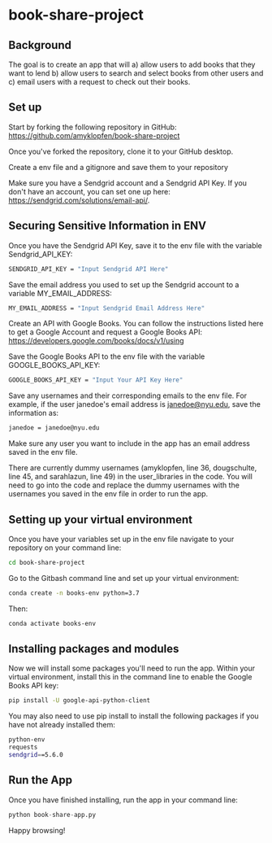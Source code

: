# book-share-project

## Background

The goal is to create an app that will a) allow users to add books that they want to lend b) allow users to search and select books from other users and c) email users with a request to check out their books. 

## Set up

Start by forking the following repository in GitHub: https://github.com/amyklopfen/book-share-project

Once you've forked the repository, clone it to your GitHub desktop. 

Create a env file and a gitignore and save them to your repository

Make sure you have a Sendgrid account and a Sendgrid API Key. If you don't have an account, you can set one up here: https://sendgrid.com/solutions/email-api/.

## Securing Sensitive Information in ENV 

Once you have the Sendgrid API Key, save it to the env file with the variable Sendgrid_API_KEY:

```sh
SENDGRID_API_KEY = "Input Sendgrid API Here"
```

 Save the email address you used to set up the Sendgrid account to a variable MY_EMAIL_ADDRESS:

```sh
MY_EMAIL_ADDRESS = "Input Sendgrid Email Address Here"
```

Create an API with Google Books. You can follow the instructions listed here to get a Google Account and request a Google Books API: https://developers.google.com/books/docs/v1/using

Save the Google Books API to the env file with the variable GOOGLE_BOOKS_API_KEY:

```sh
GOOGLE_BOOKS_API_KEY = "Input Your API Key Here"
```

Save any usernames and their corresponding emails to the env file. For example, if the user janedoe's email address is janedoe@nyu.edu, save the information as: 

```sh
janedoe = janedoe@nyu.edu
```

Make sure any user you want to include in the app has an email address saved in the env file. 

There are currently dummy usernames (amyklopfen, line 36, dougschulte, line 45, and sarahlazun, line 49) in the user_libraries in the code. You will need to go into the code and replace the dummy usernames with the usernames you saved in the env file in order to run the app. 

## Setting up your virtual environment

Once you have your variables set up in the env file navigate to your repository on your command line:

```sh
cd book-share-project
```

Go to the Gitbash command line and set up your virtual environment: 

```sh
conda create -n books-env python=3.7
```

Then:

```sh
conda activate books-env
```


## Installing packages and modules

Now we will install some packages you'll need to run the app. Within your virtual environment, install this in the command line to enable the Google Books API key: 

```sh
pip install -U google-api-python-client
```

You may also need to use pip install to install the following packages if you have not already installed them: 

```sh
python-env
requests
sendgrid==5.6.0
```

## Run the App

Once you have finished installing, run the app in your command line:

```py
python book-share-app.py
```

Happy browsing!


